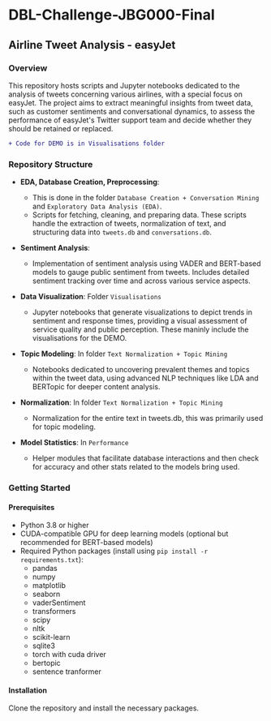 # DBL-Challenge-JBG000-Final

## Airline Tweet Analysis - easyJet

### Overview
This repository hosts scripts and Jupyter notebooks dedicated to the analysis of tweets concerning various airlines, with a special focus on easyJet. The project aims to extract meaningful insights from tweet data, such as customer sentiments and conversational dynamics, to assess the performance of easyJet's Twitter support team and decide whether they should be retained or replaced.

```diff
+ Code for DEMO is in Visualisations folder
```

### Repository Structure

- **EDA, Database Creation, Preprocessing**:
  - This is done in the folder `Database Creation + Conversation Mining` and `Exploratory Data Analysis (EDA)`.
  - Scripts for fetching, cleaning, and preparing data. These scripts handle the extraction of tweets, normalization of text, and structuring data into `tweets.db` and `conversations.db`.

- **Sentiment Analysis**:
  - Implementation of sentiment analysis using VADER and BERT-based models to gauge public sentiment from tweets. Includes detailed sentiment tracking over time and across various service aspects.

- **Data Visualization**: Folder `Visualisations `
  - Jupyter notebooks that generate visualizations to depict trends in sentiment and response times, providing a visual assessment of service quality and public perception. These maninly include the visualisations for the DEMO.


- **Topic Modeling**: In folder `Text Normalization + Topic Mining`
  - Notebooks dedicated to uncovering prevalent themes and topics within the tweet data, using advanced NLP techniques like LDA and BERTopic for deeper content analysis.

- **Normalization**: In folder `Text Normalization + Topic Mining`
  - Normalization for the entire text in tweets.db, this was primarily used for topic modeling.

- **Model Statistics**: In `Performance`
  - Helper modules that facilitate database interactions and then check for accuracy and other stats related to the models bring used.



### Getting Started

#### Prerequisites
- Python 3.8 or higher
- CUDA-compatible GPU for deep learning models (optional but recommended for BERT-based models)
- Required Python packages (install using `pip install -r requirements.txt`):
  - pandas
  - numpy
  - matplotlib
  - seaborn
  - vaderSentiment
  - transformers
  - scipy
  - nltk
  - scikit-learn
  - sqlite3
  - torch with cuda driver
  - bertopic
  - sentence tranformer

#### Installation
Clone the repository and install the necessary packages.
